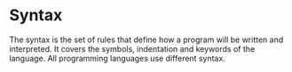 # Syntax

The syntax is the set of rules that define how a program will be written and interpreted. It covers the symbols, indentation and keywords of the language. All programming languages use different syntax.
